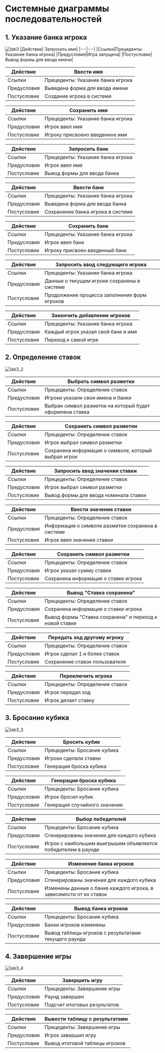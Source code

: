 # Системные диаграммы последовательностей

## __1. Указание банка игрока__


![lab3](https://github.com/YaYalii/rtipo/assets/131250193/0edb2b03-1eec-4979-87ae-18e9354fe831)
|Действие| Запросить имя|
|---|---|
|Ссылки|Прецеденты: Указание банка игрока|
|Предусловия|Игра запущена|
|Постусловие|Вывод формы для ввода имени|


|Действие| Ввести имя|
|---|---|
|Ссылки|Прецеденты: Указание банка игрока|
|Предусловия|Выведена форма для ввода имени|
|Постусловие|Создание игрока в системе|


|Действие| Сохранить имя|
|---|---|
|Ссылки|Прецеденты: Указание банка игрока|
|Предусловия|Игрок ввел имя|
|Постусловие|Игроку присвоено введенное имя|


|Действие| Запросить банк|
|---|---|
|Ссылки|Прецеденты: Указание банка игрока|
|Предусловия|Игрок ввел имя|
|Постусловие|Вывод формы для ввода банка|


|Действие| Ввести банк|
|---|---|
|Ссылки|Прецеденты: Указание банка игрока|
|Предусловия|Выведена форма для ввода банка|
|Постусловие|Сохранение банка игрока в системе|


|Действие| Сохранить банк|
|---|---|
|Ссылки|Прецеденты: Указание банка игрока|
|Предусловия|Игрок ввел банк|
|Постусловие|Игроку присвоен введенный банк|


|Действие| Запросить ввод следующего игрока|
|---|---|
|Ссылки|Прецеденты: Указание банка игрока|
|Предусловия|Данные о текущем игроке сохранены в системе|
|Постусловие|Продолжение процесса заполнения форм игроков|


|Действие| Закончить добавление игроков|
|---|---|
|Ссылки|Прецеденты: Указание банка игрока|
|Предусловия|Каждый игрок указал свой банк и имя|
|Постусловие|Переход к самой игре|


## __2. Определение ставок__


![lab3_2](https://github.com/YaYalii/rtipo/assets/131250193/42482c1b-c32d-4215-82b6-12698e36690a)



|Действие| Выбрать символ разметки|
|---|---|
|Ссылки|Прецеденты: Определение ставок|
|Предусловия|Игроки указали свои имена и банки|
|Постусловие|Выбран символ разметки на который будет оформлена ставка|


|Действие| Сохранить символ разметки |
|---|---|
|Ссылки|Прецеденты:  Определение ставок|
|Предусловия|Игрок выбрал символ разметки|
|Постусловие|Сохранена информация о символе, который выбрал игрок|


|Действие| Запросить ввод значения ставки |
|---|---|
|Ссылки|Прецеденты:  Определение ставок|
|Предусловия|Игрок выбрал символ разметки|
|Постусловие|Вывод формы для ввода номинала ставки|


|Действие| Ввести значение ставки|
|---|---|
|Ссылки|Прецеденты: Определение ставок|
|Предусловия|Информация о символе разметки сохранена в системе|
|Постусловие|Игрок ввел значение ставки|


|Действие| Сохранить символ разметки |
|---|---|
|Ссылки|Прецеденты:  Определение ставок|
|Предусловия|Игрок указал сумму ставки|
|Постусловие|Сохранена информация о ставке игрока|


|Действие| Вывод "Ставка сохранена" |
|---|---|
|Ссылки|Прецеденты:  Определение ставок|
|Предусловия|Сохранена информация о ставке игрока|
|Постусловие|Вывод формы "Ставка сохранена" и переход к новой ставке|


|Действие| Передать ход другому игроку|
|---|---|
|Ссылки|Прецеденты:  Определение ставок|
|Предусловия|Игрок сделал 1 и более ставок|
|Постусловие|Сохранение ставок пользователя|


|Действие| Переключить игрока|
|---|---|
|Ссылки|Прецеденты:  Определение ставок|
|Предусловия|Игрок передал ход|
|Постусловие|Игрок делает ставку|


## __3. Бросание кубика__


![lab3_3](https://github.com/YaYalii/rtipo/assets/131250193/8c78c36a-bab7-4eed-9747-8b506d72e77e)


|Действие| Бросить кубик|
|---|---|
|Ссылки|Прецеденты:  Бросание кубика|
|Предусловия|Игроки сделали ставки|
|Постусловие|Генерация броска кубика|


|Действие| Генерация броска кубика|
|---|---|
|Ссылки|Прецеденты:  Бросание кубика|
|Предусловия|Игрок бросил кубик|
|Постусловие|Генерация случайного значения|


|Действие| Выбор победителей|
|---|---|
|Ссылки|Прецеденты:  Бросание кубика|
|Предусловия|Сгенерированы значения для каждого кубика|
|Постусловие| Игрок с наибольшим выигрышем объявляется победителем в раунде|


|Действие| Изменение банка игроков|
|---|---|
|Ссылки|Прецеденты:  Бросание кубика|
|Предусловия|Сгенерированы значения для каждого кубика|
|Постусловие|Изменены данные о банке каждого игрока, в зависимости от их ставок|


|Действие| Вывод банка игроков|
|---|---|
|Ссылки|Прецеденты:  Бросание кубика|
|Предусловия|Банки игроков изменены|
|Постусловие|Вывод таблицы игроков с результатами текущего раунда|


## __4. Завершение игры__


![lab3_4](https://github.com/YaYalii/rtipo/assets/131250193/41dd67f7-083f-4f13-80a6-a0731669cd91)


|Действие| Завершить игру|
|---|---|
|Ссылки|Прецеденты:  Завершение игры|
|Предусловия|Раунд завершен|
|Постусловие|Подсчет итоговых результатов|


|Действие| Вывести таблицу с результатами|
|---|---|
|Ссылки|Прецеденты:  Завершение игры|
|Предусловия|Игрок завершил игру|
|Постусловие|Вывод итоговой таблицы игроков|


